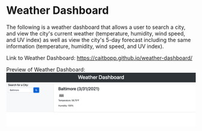 # Weather Dashboard

The following is a weather dashboard that allows a user to search a city, and view the city's current weather (temperature, humidity, wind speed, and UV index) as well as view the city's 5-day forecast including the same information (temperature, humidity, wind speed, and UV index).


Link to Weather Dashboard: https://caitbopp.github.io/weather-dashboard/

Preview of Weather Dashboard:
<img src="./assets/screenshot.png">
